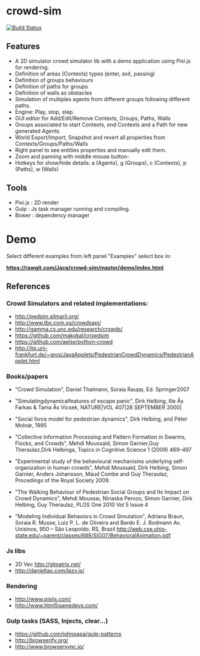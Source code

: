 crowd-sim
=========

[![Build Status](https://travis-ci.org/Jacq/crowd-sim.svg?branch=master)](https://travis-ci.org/Jacq/crowd-sim)

## Features ##
- A 2D simulator crowd simulator lib with a demo application using Pixi.js for rendering.
- Definition of areas (Contexts) types (enter, exit, passing)
- Definition of groups behaviours
- Definition of paths for groups
- Definition of walls as obstacles
- Simulation of multiples agents from different groups following different paths.
- Engine: Play, stop, step.
- GUI editor for Add/Edit/Remove Contexts, Groups, Paths, Walls
- Groups associated to start Contexts, end Contexts and a Path for new generated Agents
- World Export/Import, Snapshot and revert all properties from Contexts/Groups/Paths/Walls
- Right panel to see entities properties and manually edit them.
- Zoom and panning with middle mouse button-
- Hotkeys for show/hide details: a (Agents), g (Groups), c (Contexts), p (Paths), w (Walls)

## Tools  ##
- Pixi.js : 2D render
- Gulp : Js task manager running and compiling.
- Bower : dependency manager

# Demo #
Select different examples from left panel "Examples" select box in:

**https://rawgit.com/Jacq/crowd-sim/master/demo/index.html**

## References

### Crowd Simulators and related implementations:
- http://pedsim.silmaril.org/
- http://www.tbx.com.sg/crowdsapi/
- http://gamma.cs.unc.edu/research/crowds/
- https://github.com/makokal/crowdsim
- https://github.com/aelse/python-crowd
- http://itp.uni-frankfurt.de/~gros/JavaApplets/PedestrianCrowdDynamics/PedestrianApplet.html


### Books/papers
- "Crowd Simulation", Daniel Thalmann, Soraia Raupp, Ed. Springer2007
- "Simulatingdynamicalfeatures of escape panic", Dirk Helbing, Ille Âs Farkas & Tama Âs Vicsek, NATURE|VOL 407|28 SEPTEMBER 2000|
- "Social force model for pedestrian dynamics", Dirk Helbing, and Péter Molnár, 1995
- "Collective Information Processing and Pattern Formation in Swarms, Flocks, and Crowds", Mehdi Moussaid, Simon Garnier,Guy Theraulaz,Dirk Helbinga, Topics in Cognitive Science 1 (2009) 469–497
- "Experimental study of the behavioural mechanisms underlying self-organization in human crowds", Mehdi Moussaïd, Dirk Helbing, Simon Garnier, Anders Johansson, Maud Combe and Guy Theraulaz, Procedings of the Royal Society 2009.
- "The Walking Behaviour of Pedestrian Social Groups and Its Impact on Crowd Dynamics", Mehdi Moussaı, Niriaska Perozo, Simon Garnier, Dirk Helbing, Guy Theraulaz, PLOS One 2010 Vol 5 Issue 4



- "Modeling Individual Behaviors in Crowd Simulation", Adriana Braun, Soraia R. Musse, Luiz P. L. de Oliveira and Bardo E. J. Bodmann Av. Unisinos, 950 – São Leopoldo, RS, Brazil  http://web.cse.ohio-state.edu/~parent/classes/888/SIG07/BehavioralAnimation.pdf

### Js libs
- 2D Vec http://glmatrix.net/
- http://danieltao.com/lazy.js/

### Rendering
- http://www.pixijs.com/
- http://www.html5gamedevs.com/

### Gulp tasks (SASS, Injects, clear...)
- https://github.com/johnpapa/gulp-patterns
- http://browserify.org/
- http://www.browsersync.io/
